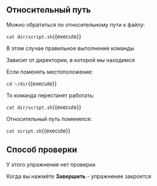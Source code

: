## Относительный путь

Можно обратиться по относительному пути к файлу:

`cat dir/script.sh`{{execute}}

В этом случае правильное выполнение команды

Зависит от директории, в которой мы находимся

Если поменять местоположение:

`cd ~/dir`{{execute}}

То команда перестанет работать:

`cat dir/script.sh`{{execute}}

Относительный путь поменялся:

`cat script.sh`{{execute}}

## Способ проверки

У этого упражнения нет проверки

Когда вы нажмёте **Завершить** - упражнение закроется